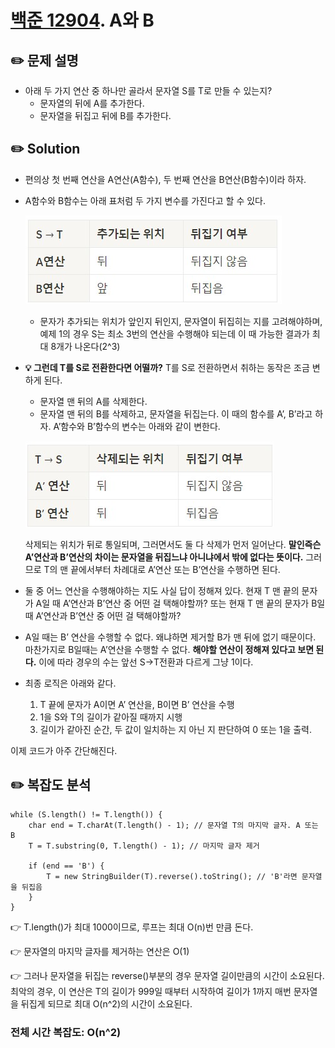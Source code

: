 # [백준 12904](https://www.acmicpc.net/problem/12904). A와 B

## ✏️ 문제 설명
* 아래 두 가지 연산 중 하나만 골라서 문자열 S를 T로 만들 수 있는지?
  * 문자열의 뒤에 A를 추가한다.
  * 문자열을 뒤집고 뒤에 B를 추가한다.

## ✏️ Solution
* 편의상 첫 번째 연산을 A연산(A함수), 두 번째 연산을 B연산(B함수)이라 하자.
* A함수와 B함수는 아래 표처럼 두 가지 변수를 가진다고 할 수 있다.
  
   ![img1](https://github.com/THU-r-STUDY/Mu/blob/main/Greedy/B12904/img1.jpg)
  * 문자가 추가되는 위치가 앞인지 뒤인지, 문자열이 뒤집히는 지를 고려해야하며, 
    예제 1의 경우 S는 최소 3번의 연산을 수행해야 되는데 이 때 가능한 결과가 최대 8개가 나온다(2^3)
    
* **💡 그런데 T를 S로 전환한다면 어떨까?**
  T를 S로 전환하면서 취하는 동작은 조금 변하게 된다.
    * 문자열 맨 뒤의 A를 삭제한다.
    * 문자열 맨 뒤의 B를 삭제하고, 문자열을 뒤집는다.
  이 때의 함수를 A’, B’라고 하자. A’함수와 B’함수의 변수는 아래와 같이 변한다.
  
   ![img2](https://github.com/THU-r-STUDY/Mu/blob/main/Greedy/B12904/img2.jpg)

  삭제되는 위치가 뒤로 통일되며, 그러면서도 둘 다 삭제가 먼저 일어난다. 
  **말인즉슨 A’연산과 B’연산의 차이는 문자열을 뒤집느냐 아니냐에서 밖에 없다는 뜻이다.**
  그러므로 T의 맨 끝에서부터 차례대로 A’연산 또는 B’연산을 수행하면 된다.

* 둘 중 어느 연산을 수행해야하는 지도 사실 답이 정해져 있다.
  현재 T 맨 끝의 문자가 A일 때 A’연산과 B’연산 중 어떤 걸 택해야할까?
  또는 현재 T 맨 끝의 문자가 B일 때 A’연산과 B’연산 중 어떤 걸 택해야할까?

* A일 때는 B’ 연산을 수행할 수 없다. 왜냐하면 제거할 B가 맨 뒤에 없기 때문이다.
  마찬가지로 B일때는 A’연산을 수행할 수 없다.
  **해야할 연산이 정해져 있다고 보면 된다.** 이에 따라 경우의 수는 앞선 S→T전환과 다르게 그냥 1이다.

 * 최종 로직은 아래와 같다.
   1. T 끝에 문자가 A이면 A’ 연산을, B이면 B’ 연산을 수행
   2. 1을 S와 T의 길이가 같아질 때까지 시행
   3. 길이가 같아진 순간, 두 값이 일치하는 지 아닌 지 판단하여 0 또는 1을 출력.

  이제 코드가 아주 간단해진다.
  


## ✏️ 복잡도 분석
```
while (S.length() != T.length()) {
    char end = T.charAt(T.length() - 1); // 문자열 T의 마지막 글자. A 또는 B
    T = T.substring(0, T.length() - 1); // 마지막 글자 제거

    if (end == 'B') {
        T = new StringBuilder(T).reverse().toString(); // 'B'라면 문자열을 뒤집음
    }
}

```


👉 T.length()가 최대 1000이므로, 루프는 최대 O(n)번 만큼 돈다.

👉 문자열의 마지막 글자를 제거하는 연산은 O(1)

👉 그러나 문자열을 뒤집는 reverse()부분의 경우 문자열 길이만큼의 시간이 소요된다. 최악의 경우, 이 연산은 T의 길이가 999일 때부터 시작하여 길이가 1까지 매번 문자열을 뒤집게 되므로 최대 O(n^2)의 시간이 소요된다.


  ### 전체 시간 복잡도: O(n^2)
